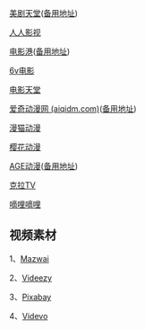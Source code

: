 [美剧天堂](https://www.meijutt.tw)([备用地址](mjtt.tv))

[人人影视](https://www.yyets.com)

[电影港](http://www.dygang.net)([备用地址](https://www.dygang.tv))

[6v电影](http://www.hao6v.com)

[电影天堂](https://www.dytt89.com)

[爱奇动漫网 (aiqidm.com)](https://www.aiqidm4.com/)([备用地址](aiqidm1.com))

[漫猫动漫](http://www.comicat.org)

[樱花动漫](http://www.iyinghua.io)

[AGE动漫](https://www.agemys.org/)([备用地址](https://www.age.tv))

[克拉TV](https://www.kelatv.com)

[嘀哩嘀哩](https://dilidili.io)

## 视频素材

1、[Mazwai](https://mazwai.com)

2、[Videezy](https://www.videezy.com)

3、[Pixabay](https://pixabay.com)

4、[Videvo](https://www.videvo.net)